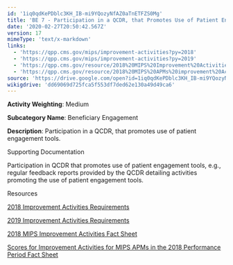 ```yaml
---
id: '1iq0qdKePDblc3KH_IB-mi9YQozyNfAZ0aTnETFZS0Mg'
title: 'BE 7 - Participation in a QCDR, that Promotes Use of Patient Engagement Tools'
date: '2020-02-27T20:50:42.567Z'
version: 17
mimeType: 'text/x-markdown'
links:
  - 'https://qpp.cms.gov/mips/improvement-activities?py=2018'
  - 'https://qpp.cms.gov/mips/improvement-activities?py=2019'
  - 'https://qpp.cms.gov/resource/2018%20MIPS%20Improvement%20Activities%20Fact%20Sheet'
  - 'https://qpp.cms.gov/resource/2018%20MIPS%20APMs%20improvement%20Activities%20scores%20fact%20sheet'
source: 'https://drive.google.com/open?id=1iq0qdKePDblc3KH_IB-mi9YQozyNfAZ0aTnETFZS0Mg'
wikigdrive: 'dd69069d725fca5f553df7ded62e130a49d49ca6'
---
```

**Activity Weighting**: Medium

**Subcategory Name**: Beneficiary Engagement

**Description**: Participation in a QCDR, that promotes use of patient engagement tools.

Supporting Documentation

Participation in QCDR that promotes use of patient engagement tools, e.g., regular feedback reports provided by the QCDR detailing activities promoting the use of patient engagement tools.

Resources

[2018 Improvement Activities Requirements](https://qpp.cms.gov/mips/improvement-activities?py=2018)

[2019 Improvement Activities Requirements](https://qpp.cms.gov/mips/improvement-activities?py=2019)

[2018 MIPS Improvement Activities Fact Sheet](https://qpp.cms.gov/resource/2018%20MIPS%20Improvement%20Activities%20Fact%20Sheet)

[Scores for Improvement Activities for MIPS APMs in the 2018 Performance Period Fact Sheet](https://qpp.cms.gov/resource/2018%20MIPS%20APMs%20improvement%20Activities%20scores%20fact%20sheet)
